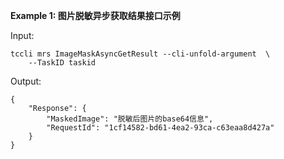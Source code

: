 **Example 1: 图片脱敏异步获取结果接口示例**



Input: 

```
tccli mrs ImageMaskAsyncGetResult --cli-unfold-argument  \
    --TaskID taskid
```

Output: 
```
{
    "Response": {
        "MaskedImage": "脱敏后图片的base64信息",
        "RequestId": "1cf14582-bd61-4ea2-93ca-c63eaa8d427a"
    }
}
```


